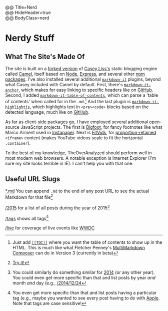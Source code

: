 @@ Title=Nerd  
@@ HideHeader=true  
@@ BodyClass=nerd

<h1>Nerdy Stuff</h1>

## What The Site's Made Of

The site is built on a [forked version](https://github.com/DataMcFly/camel) of [Casey Liss's](https://twitter.com/caseyliss)  static blogging engine called [Camel](https://github.com/cliss/camel), itself based on [Node](https://nodejs.org/), [Express](http://expressjs.com/), and several other [npm](https://www.npmjs.com/) [packages](https://github.com/cliss/camel/blob/master/package.json). I've also installed several additional [`markdown-it`](https://www.npmjs.com/package/markdown-it) plugins, beyond what Casey included with Camel by default. First, there's [`markdown-it-anchor`](https://www.npmjs.com/package/markdown-it-anchor), which makes for easy linking to specific headers like on [GitHub](http://d.pr/i/1iSqM+). Second, I added [`markdown-it-table-of-contents`](https://www.npmjs.com/package/markdown-it-table-of-contents), which can parse a 'table of contents' when called for in the `.md`.[^pa] And the last plugin is [`markdown-it-highlightjs`](https://www.npmjs.com/package/markdown-it-highlightjs), which highlights text in ```<pre><code>``` blocks based on the detected language, much like on [GitHub](https://github.com/markdown-it/markdown-it#simple).

As far as client-side packages go, I have employed several additional open-source JavaScript projects. The first is [Bigfoot](http://bigfootjs.com), for fancy footnotes like what Marco Arment used in [Instapaper](http://www.marco.org/2011/10/17/instapaper-4-released). Next is [FitVids](http://fitvidsjs.com), for [proportion-retained](@@SiteRoot@@/2015/3/9/constrain-embedded-videos-while-preserving-correct-aspect-ratios-in-squarespace) `<iframe>` content (makes YouTube videos scale to fit the horizontal `.container`).
 
To the best of my knowledge, TheOverAnalyzed should perform well in most modern web browsers. A notable exception is Internet Explorer (I'm sure my site looks terrible in IE). I can't help you with that one. 

## Useful URL Slugs

[*.md](@@SiteRoot@@/nerd.md) You can append `.md` to the end of any post URL to see the actual Markdown for that file[^tr]

[/2015](@@SiteRoot@@/2015) for a list of all posts during the year of 2015[^p]

[/tags](@@SiteRoot@@/tags) shows all tags[^t]

[/live](@@SiteRoot@@/live) for coverage of live events like [WWDC](https://developer.apple.com/wwdc/)

[^pa]: Just add [`[[TOC]]`](https://github.com/Oktavilla/markdown-it-table-of-contents#example-markdown) where you want the table of contents to show up in the HTML. This is much like what Fletcher Penney's [MultiMarkdown Composer](http://multimarkdown.com) can do in Version 3 (currently in beta)
[^tr]: [Try it!](@@SiteRoot@@/nerd.md)
[^p]: You could similarly do something similar for [2014](@@SiteRoot@@/2014) (or any other year). You could even get more specific than that and list posts by year *and* month *and* day (e.g., [/2014/12/24](@@SiteRoot@@/2014/12/24)
[^t]: You even get more specific than that and list posts having a particular tag (e.g., maybe you wanted to see every post having to do with [Apple](@@SiteRoot@@/tags/Apple). Note that tags are case sensitive!